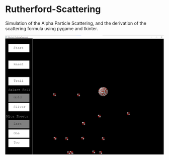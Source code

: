 # Rutherford-Scattering
Simulation of the Alpha Particle Scattering, and the derivation of the scattering formula using pygame and tkinter.

<img src="img/gitImg1.png">
